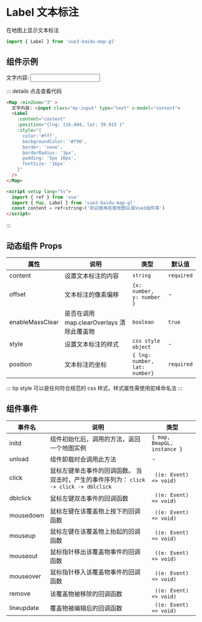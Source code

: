 # Label 文本标注

在地图上显示文本标注

```ts
import { Label } from 'vue3-baidu-map-gl'
```

## 组件示例

<div>
文字内容: <input class="my-input" type="text" v-model="content">
<Map
  :minZoom="3"
>
  <Label
    :content="content"
    :position="{lng: 116.404, lat: 39.915 }"
    :style="{
      color:'#fff',
      backgroundColor: '#f90',
      border: 'none',
      borderRadius: '3px',
      padding: '5px 10px',
      fontSize: '16px'
    }"
  />
</Map>
</div>

<script setup lang="ts">
  import { ref } from 'vue'
  const content = ref<string>('欢迎使用百度地图GL版Vue3组件库')
  
</script>

::: details 点击查看代码

<!-- prettier-ignore -->
```html
<Map :minZoom="3" >
  文字内容: <input class="my-input" type="text" v-model="content">
  <Label
    :content="content"
    :position="{lng: 116.404, lat: 39.915 }"
    :style="{
      color:'#fff',
      backgroundColor: '#f90',
      border: 'none',
      borderRadius: '3px',
      padding: '5px 10px',
      fontSize: '16px'
    }"
  />
</Map>

<script setup lang="ts">
  import { ref } from 'vue'
  import { Map, Label } from 'vue3-baidu-map-gl'
  const content = ref<string>('欢迎使用百度地图GL版Vue3组件库')
</script>
```

:::

## 动态组件 Props

| 属性            | 说明                                      | 类型                           | 默认值     |
| --------------- | ----------------------------------------- | ------------------------------ | ---------- |
| content         | 设置文本标注的内容                        | `string `                      | `required` |
| offset          | 文本标注的像素偏移                        | `{x: number, y: number } `     | -          |
| enableMassClear | 是否在调用 map.clearOverlays 清除此覆盖物 | `boolean `                     | `true `    |
| style           | 设置文本标注的样式                        | `css style object `            | -          |
| position        | 文本标注的坐标                            | `{ lng: number, lat: number} ` | `required` |

::: tip
style 可以是任何符合规范的 css 样式，样式属性需使用驼峰命名法
:::

## 组件事件

| 事件名     | 说明                                                                                   | 类型                    |
| ---------- | -------------------------------------------------------------------------------------- | ----------------------- |
| initd      | 组件初始化后，调用的方法，返回一个地图实例                                             | `{ map, BmapGL, instance }`       |
| unload     | 组件卸载时会调用此方法                                                                 | -                       |
| click      | 鼠标左键单击事件的回调函数。 当双击时，产生的事件序列为： `click -> click -> dblclick` | ` ((e: Event) => void)` |
| dblclick   | 鼠标左键双击事件的回调函数                                                             | ` ((e: Event) => void)` |
| mousedown  | 鼠标左键在该覆盖物上按下的回调函数                                                     | ` ((e: Event) => void)` |
| mouseup    | 鼠标左键在该覆盖物上抬起的回调函数                                                     | ` ((e: Event) => void)` |
| mouseout   | 鼠标指针移出该覆盖物事件的回调函数                                                     | ` ((e: Event) => void)` |
| mouseover  | 鼠标指针移入该覆盖物事件的回调函数                                                     | ` ((e: Event) => void)` |
| remove     | 该覆盖物被移除的回调函数                                                               | ` ((e: Event) => void)` |
| lineupdate | 覆盖物被编辑后的回调函数                                                               | ` ((e: Event) => void)` |
